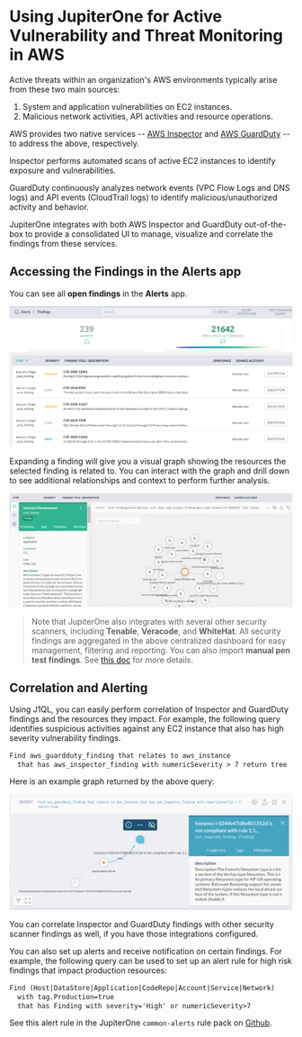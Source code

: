 # Using JupiterOne for Active Vulnerability and Threat Monitoring in AWS

Active threats within an organization's AWS environments typically arise from these two main sources:

1. System and application vulnerabilities on EC2 instances.
2. Malicious network activities, API activities and resource operations.

AWS provides two native services -- [AWS Inspector](https://docs.aws.amazon.com/inspector/latest/userguide/index.html) and [AWS GuardDuty](https://docs.aws.amazon.com/guardduty/latest/ug/what-is-guardduty.html) -- to address the above, respectively.

Inspector performs automated scans of active EC2 instances to identify exposure and vulnerabilities.

GuardDuty continuously analyzes network events (VPC Flow Logs and DNS logs) and API events (CloudTrail logs) to identify malicious/unauthorized activity and behavior.

JupiterOne integrates with both AWS Inspector and GuardDuty out-of-the-box to provide a consolidated UI to manage, visualize and correlate the findings from these services.

## Accessing the Findings in the Alerts app

You can see all **open findings** in the **Alerts** app.

![alerts-findings](../../assets/alerts-findings-grid.png) 

Expanding a finding will give you a visual graph showing the resources the selected finding is related to. You can interact with the graph and drill down to see additional relationships and context to perform further analysis.

![alerts-findings](../../assets/alerts-findings-graph.png)

> Note that JupiterOne also integrates with several other security scanners, including **Tenable**, **Veracode**, and **WhiteHat**. All security findings are aggregated in the above centralized dashboard for easy management, filtering and reporting. You can also import **manual pen test findings**. See [this doc](../../security-operations/secops-artifacts-in-j1.md)
> for more details.

## Correlation and Alerting

Using J1QL, you can easily perform correlation of Inspector and GuardDuty findings and the resources they impact. For example, the following query identifies suspicious activities against any EC2 instance that also has high severity vulnerability findings.

```j1ql
Find aws_guardduty_finding that relates to aws_instance
  that has aws_inspector_finding with numericSeverity > 7 return tree
```

Here is an example graph returned by the above query:

![guardduty-inspector-finding-correlation](../../assets/graph-guardduty-inspector-finding-correlation.png)

You can correlate Inspector and GuardDuty findings with other security scanner findings as well, if you have those integrations configured. 

You can also set up alerts and receive notification on certain findings. For example, the following query can be used to set up an alert rule for high risk findings that impact production resources:

```j1ql
Find (Host|DataStore|Application|CodeRepo|Account|Service|Network)
  with tag.Production=true
  that has Finding with severity='High' or numericSeverity>7
```

See this alert rule in the JupiterOne `common-alerts` rule pack on [Github](https://github.com/JupiterOne/jupiterone-alert-rules/blob/master/rule-packs/common-alerts.json).
